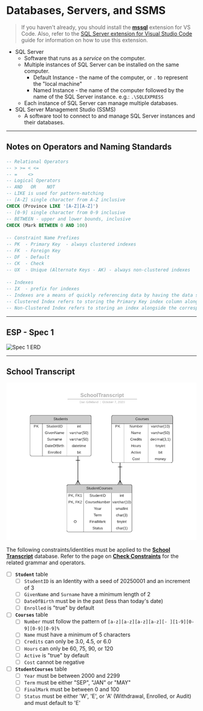 # Databases, Servers, and SSMS

> If you haven't already, you should install the [**mssql**](https://marketplace.visualstudio.com/items?itemName=ms-mssql.mssql) extension for VS Code. Also, refer to the [SQL Server extension for Visual Studio Code](https://learn.microsoft.com/en-us/sql/tools/visual-studio-code/sql-server-develop-use-vscode?view=sql-server-ver16) guide for information on how to use this extension.

- SQL Server
  - Software that runs as a *service* on the computer.
  - Multiple instances of SQL Server can be installed on the same computer.
    - Default Instance - the name of the computer, or `.` to represent the "local machine"
    - Named Instance - the name of the computer followed by the name of the SQL Server instance. e.g.: `.\SQLEXPRESS`
  - Each instance of SQL Server can manage multiple databases.
- SQL Server Management Studio (SSMS)
  - A software tool to connect to and manage SQL Server instances and their databases.

----

## Notes on Operators and Naming Standards

```sql
-- Relational Operators
-- > >= < <=
-- =    <>
-- Logical Operators
-- AND   OR    NOT
-- LIKE is used for pattern-matching
-- [A-Z] single character from A-Z inclusive
CHECK (Province LIKE '[A-Z][A-Z]')
-- [0-9] single character from 0-9 inclusive
-- BETWEEN - upper and lower bounds, inclusive
CHECK (Mark BETWEEN 0 AND 100)

-- Constraint Name Prefixes
-- PK  - Primary Key  - always clustered indexes
-- FK  - Foreign Key
-- DF  - Default
-- CK  - Check
-- UX  - Unique (Alternate Keys - AK) - always non-clustered indexes

-- Indexes
-- IX  - prefix for indexes
-- Indexes are a means of quickly referencing data by having the data sorted by the index.
-- Clustered Index refers to storing the Primary Key index column alongside the rest of the column data for the row.
-- Non-Clustered Index refers to storing an index alongside the corresponding PK index
```

----

## ESP - Spec 1

![Spec 1 ERD](./ESP-PhysicalERD-Spec-1.png)

----

## School Transcript

![ERD](./SchoolTranscript.png)

The following constraints/identities must be applied to the [**School Transcript**](./SchoolTranscript.sql) database. Refer to the page on [**Check Constraints**](CHECK-Constraints.md) for the related grammar and operators.

- [ ] **`Student`** table
  - [ ] `StudentID` is an Identity with a seed of 20250001 and an increment of 3
  - [ ] `GivenName` and `Surname` have a minimum length of 2
  - [ ] `DateOfBirth` must be in the past (less than today's date)
  - [ ] `Enrolled` is "true" by default
- [ ] **`Courses`** table
  - [ ] `Number` must follow the pattern of `[a-z][a-z][a-z][a-z][- ][1-9][0-9][0-9][0-9]%`
  - [ ] `Name` must have a minimum of 5 characters
  - [ ] `Credits` can only be 3.0, 4.5, or 6.0
  - [ ] `Hours` can only be 60, 75, 90, or 120
  - [ ] `Active` is "true" by default
  - [ ] `Cost` cannot be negative
- [ ] **`StudentCourses`** table
  - [ ] `Year` must be between 2000 and 2299
  - [ ] `Term` must be either "SEP", "JAN" or "MAY"
  - [ ] `FinalMark` must be between 0 and 100
  - [ ] `Status` must be either 'W', 'E', or 'A' (Withdrawal, Enrolled, or Audit) and must default to 'E'
